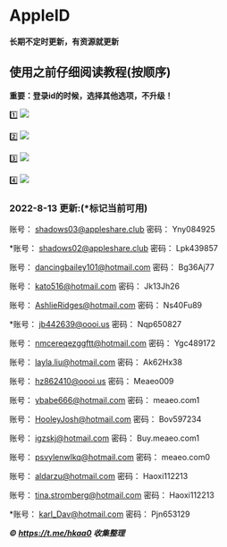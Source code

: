 # AppleID
**长期不定时更新，有资源就更新**

## 使用之前仔细阅读教程(按顺序)
**重要：登录id的时候，选择其他选项，不升级！**

1️⃣
![](https://suo.yt/nXxtAnm)

2️⃣
![](https://suo.yt/jYmfVqa)

3️⃣
![](https://suo.yt/FzLUd4R)

4️⃣
![](https://suo.yt/cbffnHN)


### 2022-8-13 更新:(*标记当前可用)

账号：
shadows03@appleshare.club
密码：
Yny084925
  
*账号：
shadows02@appleshare.club
密码：
Lpk439857

账号：
dancingbailey101@hotmail.com
密码：
Bg36Aj77

账号：
kato516@hotmail.com
密码：
Jk13Jh26

账号：
AshlieRidges@hotmail.com
密码：
Ns40Fu89

*账号：
jb442639@oooi.us
密码：
Nqp650827

账号：
nmcereqezggftt@hotmail.com
密码：
Ygc489172

账号：
layla.liu@hotmail.com
密码：
Ak62Hx38

账号：
hz862410@oooi.us
密码：
Meaeo009

账号：
ybabe666@hotmail.com
密码：
meaeo.com1

账号：
HooleyJosh@hotmail.com
密码：
Bov597234

账号：
igzskj@hotmail.com
密码：
Buy.meaeo.com1

账号：
psvylenwlkq@hotmail.com
密码：
meaeo.com0

账号：
aldarzu@hotmail.com
密码：
Haoxi112213

账号：
tina.stromberg@hotmail.com
密码：
Haoxi112213

*账号：
karl_Dav@hotmail.com
密码：
Pjn653129



***©️ https://t.me/hkaa0 收集整理***
